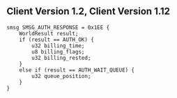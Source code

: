 ## Client Version 1.2, Client Version 1.12

```rust,ignore
smsg SMSG_AUTH_RESPONSE = 0x1EE {
    WorldResult result;    
    if (result == AUTH_OK) {        
        u32 billing_time;        
        u8 billing_flags;        
        u32 billing_rested;        
    }    
    else if (result == AUTH_WAIT_QUEUE) {        
        u32 queue_position;        
    }    
}

```
